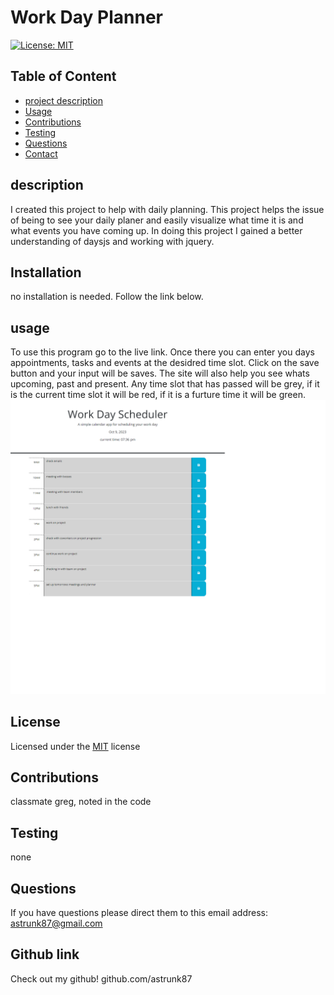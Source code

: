 

# Work Day Planner
[![License: MIT](https://img.shields.io/badge/License-MIT-yellow.svg)](https://opensource.org/licenses/MIT)

## Table of Content 
* [project description](#Description)
* [Usage](#Usage)
* [Contributions](#Contributions)
* [Testing](#Testing)
* [Questions](#Questions)
* [Contact](#Contact)


## description
 I created this project to help with daily planning.
 This project helps the issue of being to see your daily planer and easily visualize what time it is and what events you have coming up.
 In doing this project I gained a better understanding of daysjs and working with jquery.

## Installation
  no installation is needed. Follow the link below.


## usage
  To use this program go to the live link. Once there you can enter you days appointments, tasks and events at the desidred time slot. Click on the save button and your input will be saves. The site will also help you see whats upcoming, past and present. Any time slot that has passed will be grey, if it is the current time slot it will be red, if it is a furture time it will be green. 
![work day planner in use](<127.0.0.1_5500_Develop_index.html (1).png>)
## License
  Licensed under the [MIT](https://choosealicense.com/licenses/mit/) license 

## Contributions 
  classmate greg, noted in the code

## Testing 
  none

## Questions
  If you have questions please direct them to this email address:
  astrunk87@gmail.com
  
## Github link
  Check out my github!
  github.com/astrunk87  
  

